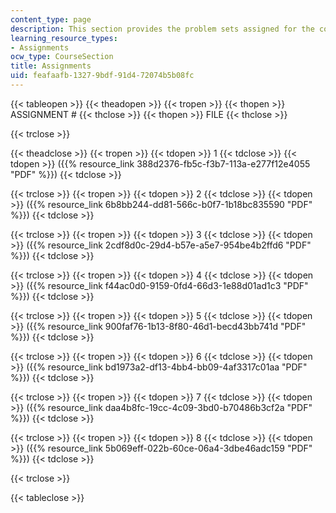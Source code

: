 ```yaml
---
content_type: page
description: This section provides the problem sets assigned for the course.
learning_resource_types:
- Assignments
ocw_type: CourseSection
title: Assignments
uid: feafaafb-1327-9bdf-91d4-72074b5b08fc
---
```


{{< tableopen >}}
{{< theadopen >}}
{{< tropen >}}
{{< thopen >}}
ASSIGNMENT #
{{< thclose >}}
{{< thopen >}}
FILE
{{< thclose >}}

{{< trclose >}}

{{< theadclose >}}
{{< tropen >}}
{{< tdopen >}}
1
{{< tdclose >}}
{{< tdopen >}}
({{% resource_link 388d2376-fb5c-f3b7-113a-e277f12e4055 "PDF" %}})
{{< tdclose >}}

{{< trclose >}}
{{< tropen >}}
{{< tdopen >}}
2
{{< tdclose >}}
{{< tdopen >}}
({{% resource_link 6b8bb244-dd81-566c-b0f7-1b18bc835590 "PDF" %}})
{{< tdclose >}}

{{< trclose >}}
{{< tropen >}}
{{< tdopen >}}
3
{{< tdclose >}}
{{< tdopen >}}
({{% resource_link 2cdf8d0c-29d4-b57e-a5e7-954be4b2ffd6 "PDF" %}})
{{< tdclose >}}

{{< trclose >}}
{{< tropen >}}
{{< tdopen >}}
4
{{< tdclose >}}
{{< tdopen >}}
({{% resource_link f44ac0d0-9159-0fd4-66d3-1e88d01ad1c3 "PDF" %}})
{{< tdclose >}}

{{< trclose >}}
{{< tropen >}}
{{< tdopen >}}
5
{{< tdclose >}}
{{< tdopen >}}
({{% resource_link 900faf76-1b13-8f80-46d1-becd43bb741d "PDF" %}})
{{< tdclose >}}

{{< trclose >}}
{{< tropen >}}
{{< tdopen >}}
6
{{< tdclose >}}
{{< tdopen >}}
({{% resource_link bd1973a2-df13-4bb4-bb09-4af3317c01aa "PDF" %}})
{{< tdclose >}}

{{< trclose >}}
{{< tropen >}}
{{< tdopen >}}
7
{{< tdclose >}}
{{< tdopen >}}
({{% resource_link daa4b8fc-19cc-4c09-3bd0-b70486b3cf2a "PDF" %}})
{{< tdclose >}}

{{< trclose >}}
{{< tropen >}}
{{< tdopen >}}
8
{{< tdclose >}}
{{< tdopen >}}
({{% resource_link 5b069eff-022b-60ce-06a4-3dbe46adc159 "PDF" %}})
{{< tdclose >}}

{{< trclose >}}

{{< tableclose >}}